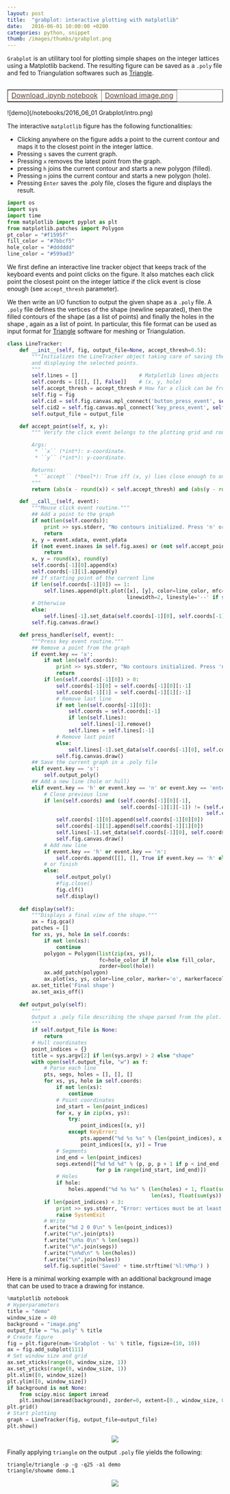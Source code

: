 ```yaml
---
layout: post
title:  "grabplot: interactive plotting with matplotlib"
date:   2016-06-01 10:00:00 +0200
categories: python, snippet
thumb: /images/thumbs/grabplot.png
---
```



`Grabplot` is an utilitary tool for plotting simple shapes on the integer lattices using a Matplotlib backend. The resulting figure can be saved as a `.poly` file and fed to Triangulation softwares such as [Triangle](https://www.cs.cmu.edu/~quake/triangle.html).


<table border="1" cellpadding="6" align="right">
<tr>
<td><a style="color:#5E412F" href="/notebooks/2016_06_01 Grabplot/grabplot.ipynb">Download .ipynb notebook</a></td>
<td><a style="color:#5E412F" href="/notebooks/2016_06_01 Grabplot/image.png">Download image.png</a></td>
</tr>
</table>


![demo](/notebooks/2016_06_01 Grabplot/intro.png)



The interactive `matplotlib` figure has the following functionalities:

  * Clicking anywhere on the figure adds a point to the current contour and maps it to the closest point in the integer lattice.
  * Pressing `s` saves the current graph.
  * Pressing `x` removes the latest point from the graph.
  * pressing `h` joins the current contour and starts a new polygon (filled).
  * Pressing `n` joins the current contour and starts a new polygon (hole).
  * Pressing `Enter` saves the .poly file, closes the figure and displays the result.


```python
import os
import sys
import time
from matplotlib import pyplot as plt
from matplotlib.patches import Polygon
pt_color = "#f1595f"
fill_color = "#7bbcf5"
hole_color = "#dddddd"
line_color = "#599ad3"
```

We first define an interactive line tracker object that keeps track of the keyboard events and point clicks on the figure. It also matches each click point the closest point on the integer lattice if the click event is close enough (see `accept_thresh` parameter). 

We then write an I/O function to output the given shape as a `.poly` file. A `.poly` file defines the vertices of the shape (newline separated), then the filled contours of the shape (as a list of points) and finally the holes in the shape , again as a list of point. In particular, this file format can be used as input format for [Triangle](https://www.cs.cmu.edu/~quake/triangle.html) software for meshing or Triangulation.


```python
class LineTracker:
    def __init__(self, fig, output_file=None, accept_thresh=0.5):
        """Initializes the LineTracker object taking care of saving the coordinates 
        and displaying the selected points.
        """
        self.lines = []                    # Matplotlib lines objects
        self.coords = [[[], [], False]]    # (x, y, hole)
        self.accept_thresh = accept_thresh # How far a click can be from a point of the lattice
        self.fig = fig
        self.cid = self.fig.canvas.mpl_connect('button_press_event', self)
        self.cid2 = self.fig.canvas.mpl_connect('key_press_event', self.press_handler)
        self.output_file = output_file

    def accept_point(self, x, y):
        """ Verify the click event belongs to the plotting grid and round it to the nearest point.

        Args:
         * ``x`` (*int*): x-coordinate.
         * ``y`` (*int*): y-coordinate.

        Returns:
         * ``accept`` (*bool*): True iff (x, y) lies close enough to one of the points on the grid.
        """
        return (abs(x - round(x)) < self.accept_thresh) and (abs(y - round(y)) < self.accept_thresh)

    def __call__(self, event):
        """Mouse click event routine."""
        ## Add a point to the graph
        if not(len(self.coords)):
            print >> sys.stderr, "No contours initialized. Press 'n' or 'h' to create a new one."
            return
        x, y = event.xdata, event.ydata
        if (not event.inaxes in self.fig.axes) or (not self.accept_point(x, y)):
            return
        x, y = round(x), round(y)
        self.coords[-1][0].append(x)
        self.coords[-1][1].append(y)
        ## If starting point of the current line
        if len(self.coords[-1][0]) == 1:
            self.lines.append(plt.plot([x], [y], color=line_color, mfc=pt_color, marker='o', 
                                       linewidth=2, linestyle='--' if self.coords[-1][2] else '-')[0])
        # Otherwise
        else:
            self.lines[-1].set_data(self.coords[-1][0], self.coords[-1][1])
        self.fig.canvas.draw()

    def press_handler(self, event):
        """Press key event routine."""
        ## Remove a point from the graph
        if event.key == 'x':
            if not len(self.coords):
                print >> sys.stderr, "No contours initialized. Press 'n' or 'h' to create a new one."
                return
            if len(self.coords[-1][0]) > 0:
                self.coords[-1][0] = self.coords[-1][0][:-1]
                self.coords[-1][1] = self.coords[-1][1][:-1]
                # Remove last line
                if not len(self.coords[-1][0]):
                    self.coords = self.coords[:-1]
                    if len(self.lines):
                        self.lines[-1].remove()
                    self.lines = self.lines[:-1]
                # Remove last point
                else:
                    self.lines[-1].set_data(self.coords[-1][0], self.coords[-1][1])
                self.fig.canvas.draw()
        ## Save the current graph in a .poly file
        elif event.key == 's':
            self.output_poly()
        ## Add a new line (hole or hull)
        elif event.key == 'h' or event.key == 'n' or event.key == 'enter':
            # Close previous line
            if len(self.coords) and (self.coords[-1][0][-1], 
                                     self.coords[-1][1][-1]) != (self.coords[-1][0][0], 
                                                                 self.coords[-1][1][0]):
                self.coords[-1][0].append(self.coords[-1][0][0])
                self.coords[-1][1].append(self.coords[-1][1][0])
                self.lines[-1].set_data(self.coords[-1][0], self.coords[-1][1])
                self.fig.canvas.draw()
            # Add new line
            if event.key == 'h' or event.key == 'n':
                self.coords.append([[], [], True if event.key == 'h' else False])
            # or finish
            else:
                self.output_poly()
                #fig.close()
                fig.clf()
                self.display()
            
    def display(self):
        """Displays a final view of the shape."""
        ax = fig.gca()
        patches = []
        for xs, ys, hole in self.coords:
            if not len(xs):
                continue
            polygon = Polygon(list(zip(xs, ys)), 
                              fc=hole_color if hole else fill_color,
                              zorder=bool(hole))
            ax.add_patch(polygon)
            ax.plot(xs, ys, color=line_color, marker='o', markerfacecolor=pt_color)
        ax.set_title('Final shape')
        ax.set_axis_off()
            
    def output_poly(self):
        """
        Output a .poly file describing the shape parsed from the plot.
        """
        if self.output_file is None:
            return
        # Hull coordinates
        point_indices = {}
        title = sys.argv[2] if len(sys.argv) > 2 else "shape"
        with open(self.output_file, "w") as f:
            # Parse each line
            pts, segs, holes = [], [], []
            for xs, ys, hole in self.coords:
                if not len(xs):
                    continue
                # Point coordinates
                ind_start = len(point_indices)
                for x, y in zip(xs, ys):
                    try:
                        point_indices[(x, y)]
                    except KeyError:
                        pts.append("%d %s %s" % (len(point_indices), x, y))
                        point_indices[(x, y)] = True
                # Segments
                ind_end = len(point_indices)
                segs.extend(["%d %d %d" % (p, p, p + 1 if p < ind_end - 1 else ind_start) 
                             for p in range(ind_start, ind_end)])
                # Holes
                if hole:
                    holes.append("%d %s %s" % (len(holes) + 1, float(sum(xs)) / 
                                               len(xs), float(sum(ys)) / len(ys)))
            if len(point_indices) < 3:
                print >> sys.stderr, "Error: vertices must be at least 3"
                raise SystemExit
            # Write
            f.write("%d 2 0 0\n" % len(point_indices))
            f.write("\n".join(pts))
            f.write("\n%s 0\n" % len(segs))
            f.write("\n".join(segs))
            f.write("\n%d\n" % len(holes))
            f.write("\n".join(holes))
            self.fig.suptitle('Saved' + time.strftime('%l:%M%p') )
```

Here is a minimal working example with an additional background image that can be used to trace a drawing for instance.


```python
%matplotlib notebook
# Hyperparameters
title = "demo"
window_size = 40
background = "image.png"
output_file = "%s.poly" % title
# Create figure
fig = plt.figure(num='Grabplot - %s' % title, figsize=(10, 10))
ax = fig.add_subplot(111)
# Set window size and grid
ax.set_xticks(range(0, window_size, 1))
ax.set_yticks(range(0, window_size, 1))
plt.xlim([0, window_size])
plt.ylim([0, window_size])
if background is not None:    
    from scipy.misc import imread
    plt.imshow(imread(background), zorder=0, extent=[0., window_size, 0, window_size])
plt.grid()
# Start plotting
graph = LineTracker(fig, output_file=output_file)
plt.show()
```


<div style="text-align:center"><img src ="/notebooks/2016_06_01 Grabplot/final_shape.png" /></div>

Finally applying `triangle` on the output `.poly` file yields the following:


    triangle/triangle -p -g -q25 -a1 demo
    triangle/showme demo.1
    
<div style="text-align:center"><img src ="/notebooks/2016_06_01 Grabplot/output_plot.png" /></div>
